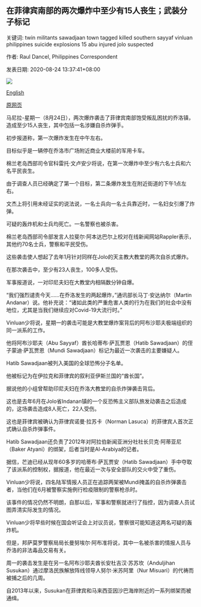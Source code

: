 ## 在菲律宾南部的两次爆炸中至少有15人丧生；武装分子标记

关键词: twin militants sawadjaan town tagged killed southern sayyaf vinluan philippines suicide explosions 15 abu injured jolo suspected

作者: Raul Dancel, Philippines Correspondent

发表日期: 2020-08-24 13:37:41+08:00

![](https://www.straitstimes.com/sites/default/files/styles/x_large/public/articles/2020/08/24/af_philippines-explosion_240820.jpg?itok=IySdYPyG)

[English](At%20least%2015%20killed%20in%20twin%20explosions%20in%20southern%20Philippines%3B%20militants%20tagged.md)

[原网页](https://www.straitstimes.com/asia/se-asia/at-least-5-killed-in-twin-explosions-in-southern-philippines)

马尼拉-星期一（8月24日），两次爆炸袭击了菲律宾南部饱受叛乱困扰的乔洛镇，造成至少15人丧生，其中包括一名涉嫌自杀炸弹手。

初步报道称，第一次爆炸发生在中午左右。

目标似乎是一辆停在乔洛市广场附近商业大楼前的军用卡车。

棉兰老岛西部司令官科雷托·文卢安少将说，在第一次爆炸中至少有六名士兵和六名平民丧生。

由于调查人员已经确定了第一个目标，第二条爆炸发生在附近街道的下午1点左右。

文杰上将引用未经证实的说法说，一名士兵向一名士兵靠近时，一名妇女引爆了炸弹。

可疑的轰炸机和士兵均死亡。一名警察也被杀害。

棉兰老岛西部司令部发言人拉斐尔·阿本达巴尔上校对在线新闻网站Rappler表示，其他约70名士兵，警察和平民受伤。

这些袭击使人想起了去年1月针对同样在Jolo的天主教大教堂的两次自杀式爆炸。

在那次袭击中，至少有23人丧生，100多人受伤。

军事报道说，一对印尼夫妇在大教堂内相隔数分钟自爆。

“我们强烈谴责今天……在乔洛发生的两起爆炸，”通讯部长马丁·安达纳尔（Martin Andanar）说。他补充说：“诸如此类的严重危害人类的行为在我们的社会中没有地位，尤其是当我们继续应对Covid-19大流行时。”

Vinluan少将说，星期一的袭击可能是大教堂爆炸案背后的阿布沙耶夫极端组织的同一派系的工作。

他将阿布沙耶夫（Abu Sayyaf）酋长哈蒂布·萨瓦贾恩（Hatib Sawadjaan）的侄子蒙迪·萨瓦贾恩（Mundi Sawadjaan）标记为最近一次袭击的主要嫌疑人。

Hatib Sawadjaan被列入美国的全球恐怖分子名单。

他被标记为在伊拉克和菲律宾的叙利亚伊斯兰国的“酋长国”。

据说他的小组曾帮助印尼夫妇在乔洛大教堂的自杀炸弹袭击背后。

这也是去年6月在Jolo省Indanan镇的一个反恐怖主义部队旅发动袭击之后造成的，这场袭击造成8人死亡，22人受伤。

这也是菲律宾被确认为菲律宾诺曼·拉苏卡（Norman Lasuca）的菲律宾人首次正式确认自杀炸弹事件。

Hatib Sawadjaan还负责了2012年对阿拉伯新闻亚洲分社社长贝克·阿蒂亚尼（Baker Atyani）的绑架，后者当时是Al-Arabiya的记者。

据信，芒迪已经从现年60多岁的哈蒂布·萨瓦贾安（Hatib Sawadjaan）手中夺取了该派系的控制权，据报道，他在最近一次与安全部队的交火中受了重伤。

Vinluan少将说，四名陆军情报人员正在追踪两架被Mundi掩盖的自杀炸弹袭击者，当他们在6月被警察实施例行检疫限制的警察枪杀时。

该事件的情况仍然不明朗，自那以后，军事和警察就进行了指控，因为调查人员试图弄清实际发生的情况。

Vinluan少将早些时候在国会听证会上对议员说，警察很可能知道这两名可疑的轰炸机。

但是，邦萨莫罗警察局局长曼努埃尔·阿布准将说，其中一名被杀害的情报人员与乔洛的非法毒品交易有关。

周一的袭击发生是在另一名阿布沙耶夫酋长安杜吉汉·苏苏坎（Anduljihan Susukan）通过摩洛民族解放阵线领导人努尔·米苏阿里（Nur Misuari）的代祷而被捕之后的几周。

自2013年以来，Susukan在菲律宾和马来西亚因沙巴海岸附近的一系列绑架而被通缉。